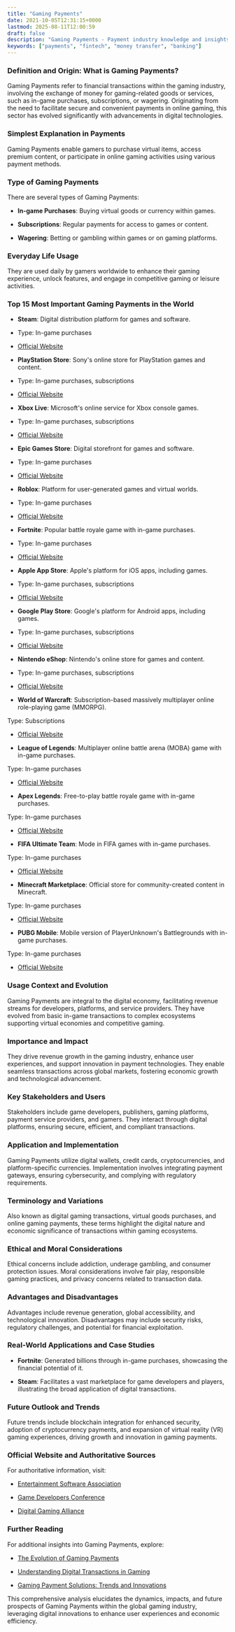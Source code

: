 ```yaml
---
title: "Gaming Payments"
date: 2021-10-05T12:31:15+0000
lastmod: 2025-08-11T12:00:59
draft: false
description: "Gaming Payments - Payment industry knowledge and insights"
keywords: ["payments", "fintech", "money transfer", "banking"]
---
```


### Definition and Origin: What is Gaming Payments?

Gaming Payments refer to financial transactions within the gaming industry, involving the exchange of money for gaming-related goods or services, such as in-game purchases, subscriptions, or wagering. Originating from the need to facilitate secure and convenient payments in online gaming, this sector has evolved significantly with advancements in digital technologies.

### Simplest Explanation in Payments

Gaming Payments enable gamers to purchase virtual items, access premium content, or participate in online gaming activities using various payment methods.

### Type of Gaming Payments

There are several types of Gaming Payments:

- **In-game Purchases**: Buying virtual goods or currency within games.

- **Subscriptions**: Regular payments for access to games or content.

- **Wagering**: Betting or gambling within games or on gaming platforms.

### Everyday Life Usage

They are used daily by gamers worldwide to enhance their gaming experience, unlock features, and engage in competitive gaming or leisure activities.

### Top 15 Most Important Gaming Payments in the World

- **Steam**: Digital distribution platform for games and software.

- Type: In-game purchases

- [Official Website](https://store.steampowered.com/)

- **PlayStation Store**: Sony's online store for PlayStation games and content.

- Type: In-game purchases, subscriptions

- [Official Website](https://store.playstation.com/)

- **Xbox Live**: Microsoft's online service for Xbox console games.

- Type: In-game purchases, subscriptions

- [Official Website](https://www.xbox.com/en-US/live)

- **Epic Games Store**: Digital storefront for games and software.

- Type: In-game purchases

- [Official Website](https://www.epicgames.com/store/en-US/)

- **Roblox**: Platform for user-generated games and virtual worlds.

- Type: In-game purchases

- [Official Website](https://www.roblox.com/)

- **Fortnite**: Popular battle royale game with in-game purchases.

- Type: In-game purchases

- [Official Website](https://www.epicgames.com/fortnite/)

- **Apple App Store**: Apple's platform for iOS apps, including games.

- Type: In-game purchases, subscriptions

- [Official Website](https://www.apple.com/ios/app-store/)

- **Google Play Store**: Google's platform for Android apps, including games.

- Type: In-game purchases, subscriptions

- [Official Website](https://play.google.com/store)

- **Nintendo eShop**: Nintendo's online store for games and content.

- Type: In-game purchases, subscriptions

- [Official Website](https://www.nintendo.com/eshop/)

- **World of Warcraft**: Subscription-based massively multiplayer online role-playing game (MMORPG).

Type: Subscriptions

- [Official Website](https://worldofwarcraft.com/)

- **League of Legends**: Multiplayer online battle arena (MOBA) game with in-game purchases.

Type: In-game purchases

- [Official Website](https://na.leagueoflegends.com/en-us/)

- **Apex Legends**: Free-to-play battle royale game with in-game purchases.

Type: In-game purchases

- [Official Website](https://www.ea.com/games/apex-legends)

- **FIFA Ultimate Team**: Mode in FIFA games with in-game purchases.

Type: In-game purchases

- [Official Website](https://www.ea.com/games/fifa/fifa-22/ultimate-team)

- **Minecraft Marketplace**: Official store for community-created content in Minecraft.

Type: In-game purchases

- [Official Website](https://www.minecraft.net/en-us/marketplace)

- **PUBG Mobile**: Mobile version of PlayerUnknown's Battlegrounds with in-game purchases.

Type: In-game purchases

- [Official Website](https://www.pubgmobile.com/)

### Usage Context and Evolution

Gaming Payments are integral to the digital economy, facilitating revenue streams for developers, platforms, and service providers. They have evolved from basic in-game transactions to complex ecosystems supporting virtual economies and competitive gaming.

### Importance and Impact

They drive revenue growth in the gaming industry, enhance user experiences, and support innovation in payment technologies. They enable seamless transactions across global markets, fostering economic growth and technological advancement.

### Key Stakeholders and Users

Stakeholders include game developers, publishers, gaming platforms, payment service providers, and gamers. They interact through digital platforms, ensuring secure, efficient, and compliant transactions.

### Application and Implementation

Gaming Payments utilize digital wallets, credit cards, cryptocurrencies, and platform-specific currencies. Implementation involves integrating payment gateways, ensuring cybersecurity, and complying with regulatory requirements.

### Terminology and Variations

Also known as digital gaming transactions, virtual goods purchases, and online gaming payments, these terms highlight the digital nature and economic significance of transactions within gaming ecosystems.

### Ethical and Moral Considerations

Ethical concerns include addiction, underage gambling, and consumer protection issues. Moral considerations involve fair play, responsible gaming practices, and privacy concerns related to transaction data.

### Advantages and Disadvantages

Advantages include revenue generation, global accessibility, and technological innovation. Disadvantages may include security risks, regulatory challenges, and potential for financial exploitation.

### Real-World Applications and Case Studies

- **Fortnite**: Generated billions through in-game purchases, showcasing the financial potential of it.

- **Steam**: Facilitates a vast marketplace for game developers and players, illustrating the broad application of digital transactions.

### Future Outlook and Trends

Future trends include blockchain integration for enhanced security, adoption of cryptocurrency payments, and expansion of virtual reality (VR) gaming experiences, driving growth and innovation in gaming payments.

### Official Website and Authoritative Sources

For authoritative information, visit:

- [Entertainment Software Association](https://www.theesa.com/)

- [Game Developers Conference](https://www.gdconf.com/)

- [Digital Gaming Alliance](https://www.digitalgamingalliance.org/)

### Further Reading

For additional insights into Gaming Payments, explore:

- [The Evolution of Gaming Payments](https://www.gamesindustry.biz/)

- [Understanding Digital Transactions in Gaming](https://www.forbes.com/)

- [Gaming Payment Solutions: Trends and Innovations](https://www.pymnts.com/)

This comprehensive analysis elucidates the dynamics, impacts, and future prospects of Gaming Payments within the global gaming industry, leveraging digital innovations to enhance user experiences and economic efficiency.